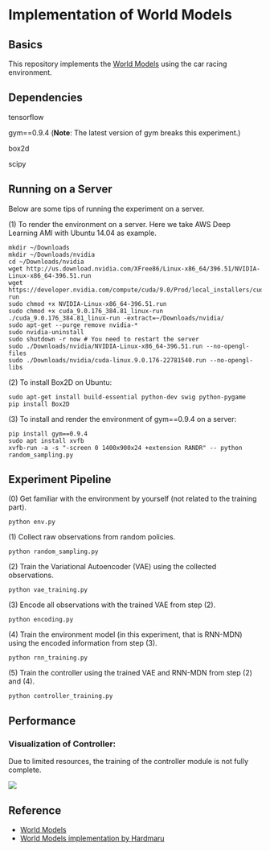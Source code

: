 # Implementation of World Models
## Basics
This repository implements the [World Models](https://arxiv.org/abs/1803.10122) using the car racing environment.
## Dependencies
tensorflow

gym==0.9.4 (**Note**: The latest version of gym breaks this experiment.)

box2d

scipy
## Running on a Server
Below are some tips of running the experiment on a server.

(1) To render the environment on a server. Here we take AWS Deep Learning AMI with Ubuntu 14.04 as example.
```
mkdir ~/Downloads
mkdir ~/Downloads/nvidia
cd ~/Downloads/nvidia
wget http://us.download.nvidia.com/XFree86/Linux-x86_64/396.51/NVIDIA-Linux-x86_64-396.51.run
wget https://developer.nvidia.com/compute/cuda/9.0/Prod/local_installers/cuda_9.0.176_384.81_linux-run
sudo chmod +x NVIDIA-Linux-x86_64-396.51.run
sudo chmod +x cuda_9.0.176_384.81_linux-run
./cuda_9.0.176_384.81_linux-run -extract=~/Downloads/nvidia/
sudo apt-get --purge remove nvidia-*
sudo nvidia-uninstall
sudo shutdown -r now # You need to restart the server
sudo ./Downloads/nvidia/NVIDIA-Linux-x86_64-396.51.run --no-opengl-files
sudo ./Downloads/nvidia/cuda-linux.9.0.176-22781540.run --no-opengl-libs
```

(2) To install Box2D on Ubuntu:
```
sudo apt-get install build-essential python-dev swig python-pygame
pip install Box2D
```

(3) To install and render the environment of gym==0.9.4 on a server:
```
pip install gym==0.9.4
sudo apt install xvfb
xvfb-run -a -s "-screen 0 1400x900x24 +extension RANDR" -- python random_sampling.py
```

## Experiment Pipeline
(0) Get familiar with the environment by yourself (not related to the training part).
```
python env.py
```

(1) Collect raw observations from random policies.
```
python random_sampling.py
```

(2) Train the Variational Autoencoder (VAE) using the collected observations.
```
python vae_training.py
```

(3) Encode all observations with the trained VAE from step (2).
```
python encoding.py
```

(4) Train the environment model (in this experiment, that is RNN-MDN) using the encoded information from step (3).
```
python rnn_training.py
```

(5) Train the controller using the trained VAE and RNN-MDN from step (2) and (4).
```
python controller_training.py
```

## Performance
### Visualization of Controller:
Due to limited resources, the training of the controller module is not fully complete.
<p float="center">
  <img src="/paper%20reproduction/World%20Models/Figures/Controller%20Visualization/0000.gif" />
</p>

## Reference
- [World Models](https://arxiv.org/abs/1803.10122)
- [World Models implementation by Hardmaru](https://github.com/hardmaru/WorldModelsExperiments)


